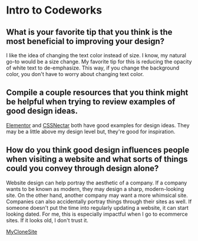 # Intro to Codeworks
## What is your favorite tip that you think is the most beneficial to improving your design?
I like the idea of changing the text color instead of size. I know, my natural go-to would be a size change. My favorite tip for this is reducing the opacity of white text to de-emphasize. This way, if you change the background color, you don't have to worry about changing text color.

## Compile a couple resources that you think might be helpful when trying to review examples of good design ideas.

[Elementor](https://elementor.com/blog/category/showcase/) 
 and 
[CSSNectar](https://cssnectar.com/css-gallery/winners/) both have good examples for design ideas. They may be a little above my design level but, they're good for inspiration.

## How do you think good design influences people when visiting a website and what sorts of things could you convey through design alone?
Website design can help portray the aesthetic of a company. If a company wants to be known as modern, they may design a sharp, modern-looking site. On the other hand, another company may want a more whimsical site. Companies can also accidentally portray things through their sites as well. If someone doesn't put the time into regularly updating a website, it can start looking dated. For me, this is especially impactful when I go to ecommerce sites. If it looks old, I don't trust it.

[MyCloneSite](https://amanda-rice.github.io/cloneSite/)